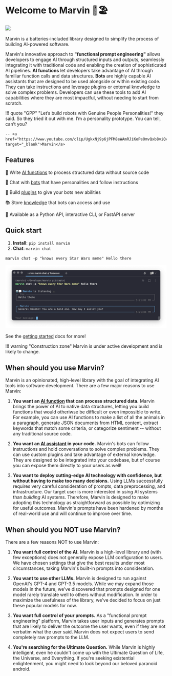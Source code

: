 # Welcome to Marvin 🤖🏖️

![](ai_fn_demo.png)

Marvin is a batteries-included library designed to simplify the process of building AI-powered software. 

Marvin's innovative approach to **"functional prompt engineering"** allows developers to engage AI through structured inputs and outputs, seamlessly integrating it with traditional code and enabling the creation of sophisticated AI pipelines. **AI functions** let developers take advantage of AI through familiar function calls and data structures. **Bots** are highly capable AI assistants that are designed to be used alongside or within existing code. They can take instructions and leverage plugins or external knowledge to solve complex problems. Developers can use these tools to add AI capabilities where they are most impactful, without needing to start from scratch.

!!! quote "GPP"
    "Let’s build robots with Genuine People Personalities!" they said. So they tried it out with me. I’m a personality prototype. You can tell, can’t you?
    
    -- <a href="https://www.youtube.com/clip/UgkxNj9p6jPFM8eWAmRJiKoPeOmvQxb8viQv" target="_blank">Marvin</a>
    
## Features


🦾 Write [AI functions](guide/ai_functions.md) to process structured data without source code

🤖 Chat with [bots](guide/bots.md) that have personalities and follow instructions

🔌 Build [plugins](guide/plugins.md) to give your bots new abilities

📚 Store [knowledge](guide/loaders_and_documents.md) that bots can access and use

📡 Available as a Python API, interactive CLI, or FastAPI server

## Quick start
1. **Install**: `pip install marvin`
2. **Chat**: `marvin chat`

```shell
marvin chat -p "knows every Star Wars meme" Hello there
```
![](img/marvin_hello_there_chat.png)


See the [getting started](getting_started/installation.md) docs for more!

!!! warning "Construction zone"
    Marvin is under active development and is likely to change. 

## When should you use Marvin?

Marvin is an opinionated, high-level library with the goal of integrating AI tools into software development. There are a few major reasons to use Marvin:

1. **You want an [AI function](guide/ai_functions.md) that can process structured data.** Marvin brings the power of AI to native data structures, letting you build functions that would otheriwse be difficult or even impossible to write. For example, you can use AI functions to make a list of all the animals in a paragraph, generate JSON documents from HTML content, extract keywords that match some criteria, or categorize sentiment -- without any traditional source code.

2. **You want an [AI assistant](guide/bots.md) in your code.** Marvin's bots can follow instructions and hold conversations to solve complex problems. They can use custom plugins and take advantage of external knowledge. They are designed to be integrated into your codebase, but of course you can expose them directly to your users as well!

3. **You want to deploy cutting-edge AI technology with confidence, but without having to make too many decisions.** Using LLMs successfully requires very careful consideration of prompts, data preprocessing, and infrastructure. Our target user is more interested in *using* AI systems than *building* AI systems. Therefore, Marvin is designed to make adopting this technology as straightforward as possible by optimizing for useful outcomes. Marvin's prompts have been hardened by months of real-world use and will continue to improve over time.
## When should you NOT use Marvin?
There are a few reasons NOT to use Marvin:

1. **You want full control of the AI.** Marvin is a high-level library and (with few exceptions) does not generally expose LLM configuration to users. We have chosen settings that give the best results under most circumstances, taking Marvin's built-in prompts into consideration.

2. **You want to use other LLMs.** Marvin is designed to run against OpenAI's GPT-4 and GPT-3.5 models. While we may expand those models in the future, we've discovered that prompts designed for one model rarely translate well to others without modification. In order to maximize the usefulness of the library, we've decided to focus on just these popular models for now.

3. **You want full control of your prompts.** As a "functional prompt engineering" platform, Marvin takes user inputs and generates prompts that are likely to deliver the outcome the user wants, even if they are not verbatim what the user said. Marvin does not expect users to send completely raw prompts to the LLM. 

4. **You're searching for the Ultimate Question.** While Marvin is highly intelligent, even he couldn't come up with the Ultimate Question of Life, the Universe, and Everything. If you're seeking existential enlightenment, you might need to look beyond our beloved paranoid android.
